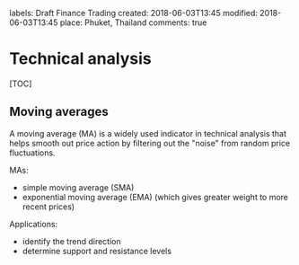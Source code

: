 labels: Draft
        Finance
        Trading
created: 2018-06-03T13:45
modified: 2018-06-03T13:45
place: Phuket, Thailand
comments: true

# Technical analysis

[TOC]

## Moving averages

A moving average (MA) is a widely used indicator in technical analysis that helps smooth out price action by filtering out the "noise" from random price fluctuations.

MAs:

- simple moving average (SMA)
- exponential moving average (EMA) (which gives greater weight to more recent prices)

Applications:

- identify the trend direction
- determine support and resistance levels
